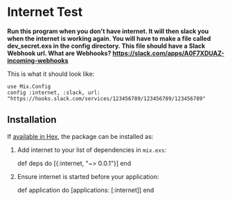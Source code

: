 # Internet Test

**Run this program when you don't have internet. It will then slack you when the internet is working again. You will have to make a file called dev_secret.exs in the config directory. This file should have a Slack Webhook url. What are Webhooks? https://slack.com/apps/A0F7XDUAZ-incoming-webhooks**

This is what it should look like:
```
use Mix.Config
config :internet, :slack, url: "https://hooks.slack.com/services/123456789/123456789/123456789"

```

## Installation

If [available in Hex](https://hex.pm/docs/publish), the package can be installed as:

  1. Add internet to your list of dependencies in `mix.exs`:

        def deps do
          [{:internet, "~> 0.0.1"}]
        end

  2. Ensure internet is started before your application:

        def application do
          [applications: [:internet]]
        end
